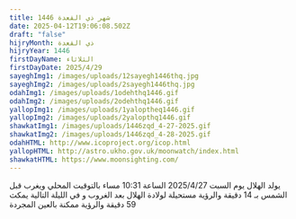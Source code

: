 ```yaml
---
title: شهر ذي القعدة 1446
date: 2025-04-12T19:06:08.502Z
draft: "false"
hijryMonth: ذي القعدة
hijryYear: 1446
firstDayName: الثلاثاء
firstDayDate: 2025/4/29
sayeghImg1: /images/uploads/12sayegh1446thq.jpg
sayeghImg2: /images/uploads/2sayegh1446thq.jpg
odahImg1: /images/uploads/1odehthq1446.gif
odahImg2: /images/uploads/2odehthq1446.gif
yallopImg1: /images/uploads/1yaloptheq1446.gif
yallopImg2: /images/uploads/2yalopthq1446.gif
shawkatImg1: /images/uploads/1446zqd_4-27-2025.gif
shawkatImg2: /images/uploads/1446zqd_4-28-2025.gif
odahHTML: http://www.icoproject.org/icop.html
yallopHTML: http://astro.ukho.gov.uk/moonwatch/index.html
shawkatHTML: https://www.moonsighting.com/
---
```

يولد الهلال يوم السبت 2025/4/27  الساعة 10:31 مساء بالتوقيت المحلي
و﻿يغرب قبل الشمس بـ 14 دقيقة والرؤية مستحيلة لولادة الهلال بعد الغروب
و﻿ في الليلة التالية يمكث 59 دقيقة
و﻿الرؤية ممكنة بالعين المجردة